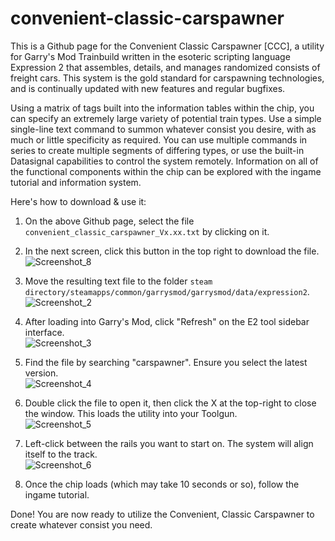 # convenient-classic-carspawner
This is a Github page for the Convenient Classic Carspawner [CCC], a utility for Garry's Mod Trainbuild written in the esoteric scripting language Expression 2 that assembles, details, and manages randomized consists of freight cars. This system is the gold standard for carspawning technologies, and is continually updated with new features and regular bugfixes.

Using a matrix of tags built into the information tables within the chip, you can specify an extremely large variety of potential train types. Use a simple single-line text command to summon whatever consist you desire, with as much or little specificity as required. You can use multiple commands in series to create multiple segments of differing types, or use the built-in Datasignal capabilities to control the system remotely. Information on all of the functional components within the chip can be explored with the ingame tutorial and information system.

Here's how to download & use it:

1. On the above Github page, select the file `convenient_classic_carspawner_Vx.xx.txt` by clicking on it.
  
2. In the next screen, click this button in the top right to download the file. <br> ![Screenshot_8](https://github.com/user-attachments/assets/f82bf4f6-0bea-4143-9d2c-086a3b5e7295)

3. Move the resulting text file to the folder `steam directory/steamapps/common/garrysmod/garrysmod/data/expression2`.<br> ![Screenshot_2](https://github.com/user-attachments/assets/8590c933-721f-46c4-a36c-a35ed190bce1)
  
4. After loading into Garry's Mod, click "Refresh" on the E2 tool sidebar interface.<br> ![Screenshot_3](https://github.com/user-attachments/assets/c1f59c93-2551-40ac-93cb-1c64c5801ee7)

5. Find the file by searching "carspawner". Ensure you select the latest version.<br> ![Screenshot_4](https://github.com/user-attachments/assets/8bea9278-32a7-41c6-a6ba-f361bb4386cd)

6. Double click the file to open it, then click the X at the top-right to close the window.	This loads the utility into your Toolgun.<br> ![Screenshot_5](https://github.com/user-attachments/assets/e440b6af-0ea5-49ca-8031-d585b86dae6f)

7. Left-click between the rails you want to start on. The system will align itself to the track.<br> ![Screenshot_6](https://github.com/user-attachments/assets/3bc93b48-3e67-4190-b9ec-614ad1732c36)

8. Once the chip loads (which may take 10 seconds or so), follow the ingame tutorial.

Done! You are now ready to utilize the Convenient, Classic Carspawner to create whatever consist you need.
